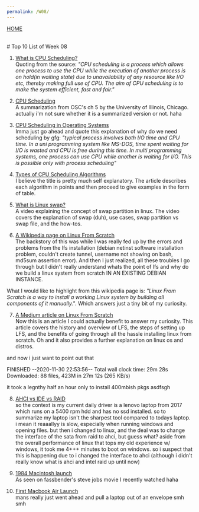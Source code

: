 ```yaml
---
permalink: /W08/
---
```

[HOME](../)

<br>
# Top 10 List of Week 08



1. [What is CPU Scheduling?](https://www.studytonight.com/operating-system/cpu-scheduling) <br>
Quoting from the source: *"CPU scheduling is a process which allows one process to use the CPU while the execution of another process is on hold(in waiting state) due to unavailability of any resource like I/O etc, thereby making full use of CPU. The aim of CPU scheduling is to make the system efficient, fast and fair."*


2. [CPU Scheduling](https://www2.cs.uic.edu/~jbell/CourseNotes/OperatingSystems/6_CPU_Scheduling.html) <br>
A summarization from OSC's ch 5 by the University of Illinois, Chicago.
actually i'm not sure whether it is a summarized version or not. haha


3. [CPU Scheduling in Operating Systems](https://www.geeksforgeeks.org/cpu-scheduling-in-operating-systems/) <br>
Imma just go ahead and quote this explanation of why do we need scheduling by gfg: *"typical process involves both I/O time and CPU time. In a uni programming system like MS-DOS, time spent waiting for I/O is wasted and CPU is free during this time. In multi programming systems, one process can use CPU while another is waiting for I/O. This is possible only with process scheduling"*


4. [Types of CPU Scheduling Algorithms](https://www.tutorialspoint.com/operating_system/os_process_scheduling_algorithms.htm) <br>
I believe the title is pretty much self explanatory. The article describes each algorithm in points and then proceed to give examples in the form of table.


5. [What is Linux swap?](https://www.youtube.com/watch?v=0mgefj9ibRE) <br>
A video explaining the concept of swap partition in linux. The video covers the explanation of swap (duh), use cases, swap partition vs swap file, and the how-tos.


6. [A Wikipedia page on Linux From Scratch](https://en.wikipedia.org/wiki/Linux_From_Scratch) <br>
The backstory of this was while I was really fed up by the errors and problems from the lfs installation (debian netinst software installation problem, couldn't create tunnel, username not showing on bash, md5sum assertion error). And then I just realized, all these troubles I go through but I didn't really understand whats the point of lfs and why do we build a linux system from scratch IN AN EXISTING DEBIAN INSTANCE.

What I would like to highlight from this wikipedia page is: *"Linux From Scratch is a way to install a working Linux system by building all components of it manually."*. Which answers just a tiny bit of my curiosity.


7. [A Medium article on Linux From Scratch](https://medium.com/@devasood/linux-from-scratch-and-linux-internals-63993c174d6d) <br>
Now this is an article I could actually benefit to answer my curiosity. This article covers the history and overview of LFS, the steps of setting up LFS, and the benefits of going through all the hassle installing linux from scratch. Oh and it also provides a further explanation on linux os and distros.

and now i just want to point out that

FINISHED --2020-11-30 22:53:56--
Total wall clock time: 29m 28s
Downloaded: 88 files, 423M in 27m 12s (265 KB/s)

it took a legnthy half an hour only to install 400mbish pkgs asdfsgh


8. [AHCI vs IDE vs RAID](https://www.enterprisestorageforum.com/storage-networking/ahci-vs-ide-vs-raid.html) <br>
so the context is my current daily driver is a lenovo laptop from 2017 which runs on a 5400 rpm hdd and has no ssd installed. so to summarize my laptop isn't the sharpest tool compared to todays laptop. i mean it reaaallyy is slow, especially when running windows and opening files. but then i changed to linux, and the deal was to change the interface of the sata from raid to ahci, but guess what? aside from the overall performance of linux that tops my old experience w/ windows, it took me 4+++ minutes to boot on windows. so i suspect that this is happening due to i changed the interface to ahci (although i didn't really know what is ahci and intel raid up until now)


9. [1984 Macintosh launch](https://www.youtube.com/watch?v=2B-XwPjn9YY) <br>
As seen on fassbender's steve jobs movie I recently watched haha


10. [First Macbook Air Launch](https://www.youtube.com/watch?v=T9huJCGhPMQ) <br>
mans really just went ahead and pull a laptop out of an envelope smh smh